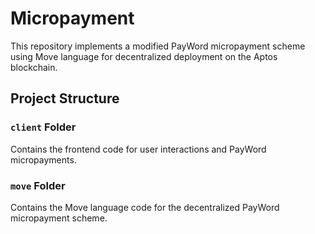 # Micropayment
This repository implements a modified PayWord micropayment scheme using Move language for decentralized deployment on the Aptos blockchain.

## Project Structure

### `client` Folder

Contains the frontend code for user interactions and PayWord micropayments.

### `move` Folder

Contains the Move language code for the decentralized PayWord micropayment scheme.

